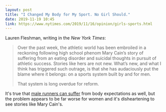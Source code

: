 ```yaml
---
layout: post
title: "I Changed My Body for My Sport. No Girl Should."
date: 2019-11-19 10:45
link: https://www.nytimes.com/2019/11/16/opinion/girls-sports.html
---
```


Lauren Fleshman, writing in the *New York Times*:

> Over the past week, the athletic world has been embroiled in a reckoning following high school phenom Mary Cain’s story of suffering from an eating disorder and suicidal thoughts in pursuit of athletic success. Stories like hers are not new. What’s new, and what I think has triggered such outrage, is that she has audaciously put the blame where it belongs: on a sports system built by and for men.
>
> That system is long overdue for reform.

It's true that [male runners can suffer](https://www.podiumrunner.com/body-expectations-of-male-runners_175645) from body expectations as well, but the problem appears to be far worse for women and it's disheartening to see stories like Mary Cain's.
